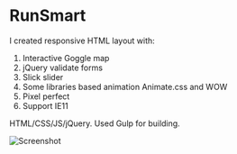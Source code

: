 # RunSmart
I created responsive HTML layout with:
1) Interactive Goggle map
2) jQuery validate forms
3) Slick slider
4) Some libraries based animation Animate.css and WOW
5) Pixel perfect
6) Support IE11

HTML/CSS/JS/jQuery. Used Gulp for building.

![Screenshot](https://i.imgur.com/wgnvhq5.jpg)
